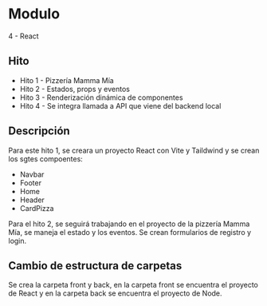 # Modulo

4 - React

## Hito

- Hito 1 - Pizzería Mamma Mía
- Hito 2 - Estados, props y eventos
- Hito 3 - Renderización dinámica de componentes
- Hito 4 - Se integra llamada a API que viene del backend local

## Descripción

Para este hito 1, se creara un proyecto React con Vite y Taildwind y se crean los sgtes compoentes:

- Navbar
- Footer
- Home
- Header
- CardPizza

Para el hito 2, se seguirá trabajando en el proyecto de la pizzería Mamma Mía, se maneja el estado y los eventos. Se crean formularios de registro y login.

## Cambio de estructura de carpetas

Se crea la carpeta front y back, en la carpeta front se encuentra el proyecto de React y en la carpeta back se encuentra el proyecto de Node.